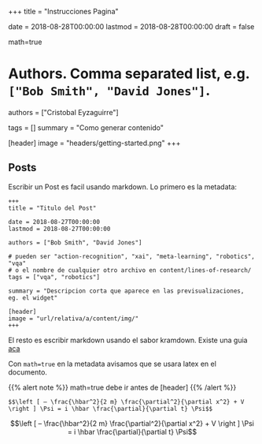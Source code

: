 +++
title = "Instrucciones Pagina"

date = 2018-08-28T00:00:00
lastmod = 2018-08-28T00:00:00
draft = false

math=true


# Authors. Comma separated list, e.g. `["Bob Smith", "David Jones"]`.
authors = ["Cristobal Eyzaguirre"]

tags = []
summary = "Como generar contenido"

[header]
image = "headers/getting-started.png"
+++

## Posts

Escribir un Post es facil usando markdown.
Lo primero es la metadata:

~~~
+++
title = "Titulo del Post"

date = 2018-08-27T00:00:00
lastmod = 2018-08-27T00:00:00

authors = ["Bob Smith", "David Jones"]

# pueden ser "action-recognition", "xai", "meta-learning", "robotics", "vqa"
# o el nombre de cualquier otro archivo en content/lines-of-research/ 
tags = ["vqa", "robotics"]

summary = "Descripcion corta que aparece en las previsualizaciones, eg. el widget"

[header]
image = "url/relativa/a/content/img/"
+++
~~~

El resto es escribir markdown usando el sabor kramdown. Existe una guia [aca](http://www.mit.edu/~k2smith/post/writing-markdown-latex/)

Con `math=true` en la metadata avisamos que se usara latex en el documento.

{{% alert note %}}
math=true debe ir antes de [header]
{{% /alert %}}

~~~
$$\left [ – \frac{\hbar^2}{2 m} \frac{\partial^2}{\partial x^2} + V \right ] \Psi = i \hbar \frac{\partial}{\partial t} \Psi$$
~~~
$$\left [ – \frac{\hbar^2}{2 m} \frac{\partial^2}{\partial x^2} + V \right ] \Psi = i \hbar \frac{\partial}{\partial t} \Psi$$

